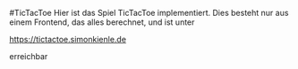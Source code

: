 #TicTacToe
Hier ist das Spiel TicTacToe implementiert. Dies besteht nur aus einem Frontend, das alles berechnet, und ist unter

https://tictactoe.simonkienle.de

erreichbar